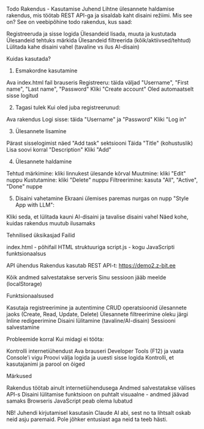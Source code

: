 Todo Rakendus - Kasutamise Juhend
Lihtne ülesannete haldamise rakendus, mis töötab REST API-ga ja sisaldab kaht disaini režiimi.
Mis see on?
See on veebipõhine todo rakendus, kus saad:

Registreeruda ja sisse logida
Ülesandeid lisada, muuta ja kustutada
Ülesandeid tehtuks märkida
Ülesandeid filtreerida (kõik/aktiivsed/tehtud)
Lülitada kahe disaini vahel (tavaline vs ilus AI-disain)

Kuidas kasutada?
1. Esmakordne kasutamine

Ava index.html fail brauseris
Registreeru: täida väljad "Username", "First name", "Last name", "Password"
Kliki "Create account"
Oled automaatselt sisse logitud

2. Tagasi tulek
Kui oled juba registreerunud:

Ava rakendus
Logi sisse: täida "Username" ja "Password"
Kliki "Log in"

3. Ülesannete lisamine

Pärast sisselogimist näed "Add task" sektsiooni
Täida "Title" (kohustuslik)
Lisa soovi korral "Description"
Kliki "Add"

4. Ülesannete haldamine

Tehtud märkimine: kliki linnukest ülesande kõrval
Muutmine: kliki "Edit" nuppu
Kustutamine: kliki "Delete" nuppu
Filtreerimine: kasuta "All", "Active", "Done" nuppe

5. Disaini vahetamine
Ekraani ülemises paremas nurgas on nupp "Style App with LLM":

Kliki seda, et lülitada kauni AI-disaini ja tavalise disaini vahel
Näed kohe, kuidas rakendus muutub ilusamaks

Tehnilised üksikasjad
Failid

index.html - põhifail HTML struktuuriga
script.js - kogu JavaScripti funktsionaalsus

API ühendus
Rakendus kasutab REST API-t: https://demo2.z-bit.ee

Kõik andmed salvestatakse serveris
Sinu sessioon jääb meelde (localStorage)

Funktsionaalsused

Kasutaja registreerimine ja autentimine
CRUD operatsioonid ülesannete jaoks (Create, Read, Update, Delete)
Ülesannete filtreerimine oleku järgi
Inline redigeerimine
Disaini lülitamine (tavaline/AI-disain)
Sessiooni salvestamine

Probleemide korral
Kui midagi ei tööta:

Kontrolli internetiühendust
Ava brauseri Developer Tools (F12) ja vaata Console'i vigu
Proovi välja logida ja uuesti sisse logida
Kontrolli, et kasutajanimi ja parool on õiged

Märkused

Rakendus töötab ainult internetiühendusega
Andmed salvestatakse välises API-s
Disaini lülitamise funktsioon on puhtalt visuaalne - andmed jäävad samaks
Browseris JavaScript peab olema lubatud


NB! Juhendi kirjutamisel kasutasin Claude AI abi, sest no ta lihtsalt oskab neid asju paremaid. Pole jõhker entusiast aga neid ta teeb hästi.
